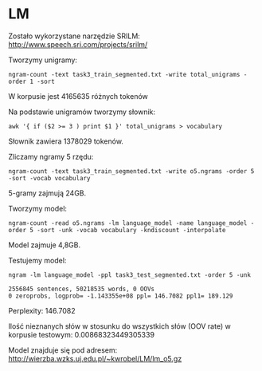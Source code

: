 # LM

Zostało wykorzystane narzędzie SRILM: http://www.speech.sri.com/projects/srilm/

Tworzymy unigramy:
```
ngram-count -text task3_train_segmented.txt -write total_unigrams -order 1 -sort
```
W korpusie jest 4165635 różnych tokenów

Na podstawie unigramów tworzymy słownik:
```
awk '{ if ($2 >= 3 ) print $1 }' total_unigrams > vocabulary
```
Słownik zawiera 1378029 tokenów.

Zliczamy ngramy 5 rzędu:
```
ngram-count -text task3_train_segmented.txt -write o5.ngrams -order 5 -sort -vocab vocabulary
```
5-gramy zajmują 24GB.

Tworzymy model:
```
ngram-count -read o5.ngrams -lm language_model -name language_model -order 5 -sort -unk -vocab vocabulary -kndiscount -interpolate
```
Model zajmuje 4,8GB.

Testujemy model:
```
ngram -lm language_model -ppl task3_test_segmented.txt -order 5 -unk
```
```
2556845 sentences, 50218535 words, 0 OOVs
0 zeroprobs, logprob= -1.143355e+08 ppl= 146.7082 ppl1= 189.129
```

Perplexity: 146.7082

Ilość nieznanych słów w stosunku do wszystkich słów (OOV rate) w korpusie testowym: 0.00868323449305339

Model znajduje się pod adresem: http://wierzba.wzks.uj.edu.pl/~kwrobel/LM/lm_o5.gz
